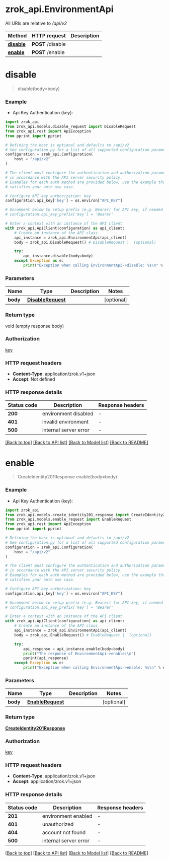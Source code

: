 # zrok_api.EnvironmentApi

All URIs are relative to */api/v2*

Method | HTTP request | Description
------------- | ------------- | -------------
[**disable**](EnvironmentApi.md#disable) | **POST** /disable | 
[**enable**](EnvironmentApi.md#enable) | **POST** /enable | 


# **disable**
> disable(body=body)

### Example

* Api Key Authentication (key):

```python
import zrok_api
from zrok_api.models.disable_request import DisableRequest
from zrok_api.rest import ApiException
from pprint import pprint

# Defining the host is optional and defaults to /api/v2
# See configuration.py for a list of all supported configuration parameters.
configuration = zrok_api.Configuration(
    host = "/api/v2"
)

# The client must configure the authentication and authorization parameters
# in accordance with the API server security policy.
# Examples for each auth method are provided below, use the example that
# satisfies your auth use case.

# Configure API key authorization: key
configuration.api_key['key'] = os.environ["API_KEY"]

# Uncomment below to setup prefix (e.g. Bearer) for API key, if needed
# configuration.api_key_prefix['key'] = 'Bearer'

# Enter a context with an instance of the API client
with zrok_api.ApiClient(configuration) as api_client:
    # Create an instance of the API class
    api_instance = zrok_api.EnvironmentApi(api_client)
    body = zrok_api.DisableRequest() # DisableRequest |  (optional)

    try:
        api_instance.disable(body=body)
    except Exception as e:
        print("Exception when calling EnvironmentApi->disable: %s\n" % e)
```



### Parameters


Name | Type | Description  | Notes
------------- | ------------- | ------------- | -------------
 **body** | [**DisableRequest**](DisableRequest.md)|  | [optional] 

### Return type

void (empty response body)

### Authorization

[key](../README.md#key)

### HTTP request headers

 - **Content-Type**: application/zrok.v1+json
 - **Accept**: Not defined

### HTTP response details

| Status code | Description | Response headers |
|-------------|-------------|------------------|
**200** | environment disabled |  -  |
**401** | invalid environment |  -  |
**500** | internal server error |  -  |

[[Back to top]](#) [[Back to API list]](../README.md#documentation-for-api-endpoints) [[Back to Model list]](../README.md#documentation-for-models) [[Back to README]](../README.md)

# **enable**
> CreateIdentity201Response enable(body=body)

### Example

* Api Key Authentication (key):

```python
import zrok_api
from zrok_api.models.create_identity201_response import CreateIdentity201Response
from zrok_api.models.enable_request import EnableRequest
from zrok_api.rest import ApiException
from pprint import pprint

# Defining the host is optional and defaults to /api/v2
# See configuration.py for a list of all supported configuration parameters.
configuration = zrok_api.Configuration(
    host = "/api/v2"
)

# The client must configure the authentication and authorization parameters
# in accordance with the API server security policy.
# Examples for each auth method are provided below, use the example that
# satisfies your auth use case.

# Configure API key authorization: key
configuration.api_key['key'] = os.environ["API_KEY"]

# Uncomment below to setup prefix (e.g. Bearer) for API key, if needed
# configuration.api_key_prefix['key'] = 'Bearer'

# Enter a context with an instance of the API client
with zrok_api.ApiClient(configuration) as api_client:
    # Create an instance of the API class
    api_instance = zrok_api.EnvironmentApi(api_client)
    body = zrok_api.EnableRequest() # EnableRequest |  (optional)

    try:
        api_response = api_instance.enable(body=body)
        print("The response of EnvironmentApi->enable:\n")
        pprint(api_response)
    except Exception as e:
        print("Exception when calling EnvironmentApi->enable: %s\n" % e)
```



### Parameters


Name | Type | Description  | Notes
------------- | ------------- | ------------- | -------------
 **body** | [**EnableRequest**](EnableRequest.md)|  | [optional] 

### Return type

[**CreateIdentity201Response**](CreateIdentity201Response.md)

### Authorization

[key](../README.md#key)

### HTTP request headers

 - **Content-Type**: application/zrok.v1+json
 - **Accept**: application/zrok.v1+json

### HTTP response details

| Status code | Description | Response headers |
|-------------|-------------|------------------|
**201** | environment enabled |  -  |
**401** | unauthorized |  -  |
**404** | account not found |  -  |
**500** | internal server error |  -  |

[[Back to top]](#) [[Back to API list]](../README.md#documentation-for-api-endpoints) [[Back to Model list]](../README.md#documentation-for-models) [[Back to README]](../README.md)

